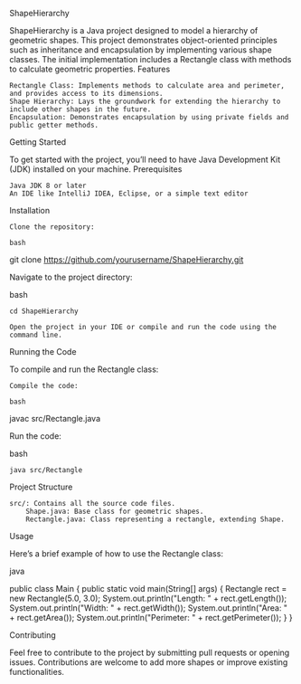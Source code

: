 ShapeHierarchy

ShapeHierarchy is a Java project designed to model a hierarchy of geometric shapes. This project demonstrates object-oriented principles such as inheritance and encapsulation by implementing various shape classes. The initial implementation includes a Rectangle class with methods to calculate geometric properties.
Features

    Rectangle Class: Implements methods to calculate area and perimeter, and provides access to its dimensions.
    Shape Hierarchy: Lays the groundwork for extending the hierarchy to include other shapes in the future.
    Encapsulation: Demonstrates encapsulation by using private fields and public getter methods.

Getting Started

To get started with the project, you’ll need to have Java Development Kit (JDK) installed on your machine.
Prerequisites

    Java JDK 8 or later
    An IDE like IntelliJ IDEA, Eclipse, or a simple text editor

Installation

    Clone the repository:

    bash

git clone https://github.com/yourusername/ShapeHierarchy.git

Navigate to the project directory:

bash

    cd ShapeHierarchy

    Open the project in your IDE or compile and run the code using the command line.

Running the Code

To compile and run the Rectangle class:

    Compile the code:

    bash

javac src/Rectangle.java

Run the code:

bash

    java src/Rectangle

Project Structure

    src/: Contains all the source code files.
        Shape.java: Base class for geometric shapes.
        Rectangle.java: Class representing a rectangle, extending Shape.

Usage

Here’s a brief example of how to use the Rectangle class:

java

public class Main {
    public static void main(String[] args) {
        Rectangle rect = new Rectangle(5.0, 3.0);
        System.out.println("Length: " + rect.getLength());
        System.out.println("Width: " + rect.getWidth());
        System.out.println("Area: " + rect.getArea());
        System.out.println("Perimeter: " + rect.getPerimeter());
    }
}

Contributing

Feel free to contribute to the project by submitting pull requests or opening issues. Contributions are welcome to add more shapes or improve existing functionalities.
